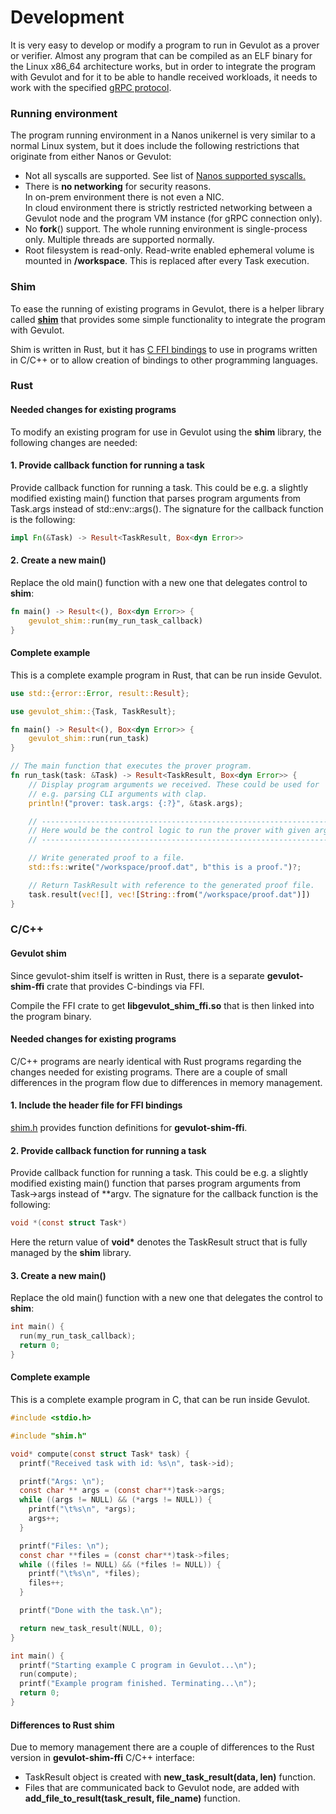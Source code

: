 # Development

It is very easy to develop or modify a program to run in Gevulot as a prover or verifier. Almost any program that can be compiled as an ELF binary for the Linux x86\_64 architecture works, but in order to integrate the program with Gevulot and for it to be able to handle received workloads, it needs to work with the specified [gRPC protocol](https://github.com/gevulotnetwork/gevulot/blob/main/crates/shim/proto/vm\_service.proto).

### Running environment

The program running environment in a Nanos unikernel is very similar to a normal Linux system, but it does include the following restrictions that originate from either Nanos or Gevulot:

* Not all syscalls are supported. See list of [Nanos supported syscalls.](https://github.com/nanovms/nanos/wiki/Supported-System-Calls)
* There is **no networking** for security reasons.\
  In on-prem environment there is not even a NIC.\
  In cloud environment there is strictly restricted networking between a Gevulot node and the program VM instance (for gRPC connection only).
* No **fork**() support. The whole running environment is single-process only. Multiple threads are supported normally.
* Root filesystem is read-only. Read-write enabled ephemeral volume is mounted in **/workspace**. This is replaced after every Task execution.

### Shim

To ease the running of existing programs in Gevulot, there is a helper library called [**shim**](https://github.com/gevulotnetwork/gevulot/tree/main/crates/shim) that provides some simple functionality to integrate the program with Gevulot.

Shim is written in Rust, but it has [C FFI bindings](https://github.com/gevulotnetwork/gevulot/tree/main/crates/shim-ffi) to use in programs written in C/C++ or to allow creation of bindings to other programming languages.

### Rust

#### Needed changes for existing programs

To modify an existing program for use in Gevulot using the **shim** library, the following changes are needed:

#### 1. Provide callback function for running a task

Provide callback function for running a task. This could be e.g. a slightly modified existing main() function that parses program arguments from Task.args instead of std::env::args(). The signature for the callback function is the following:

```rust
impl Fn(&Task) -> Result<TaskResult, Box<dyn Error>>
```

#### 2. Create a new main()

Replace the old main() function with a new one that delegates control to **shim**:

```rust
fn main() -> Result<(), Box<dyn Error>> {
    gevulot_shim::run(my_run_task_callback)
}
```

#### Complete example

This is a complete example program in Rust, that can be run inside Gevulot.

```rust
use std::{error::Error, result::Result};

use gevulot_shim::{Task, TaskResult};

fn main() -> Result<(), Box<dyn Error>> {
    gevulot_shim::run(run_task)
}

// The main function that executes the prover program.
fn run_task(task: &Task) -> Result<TaskResult, Box<dyn Error>> {
    // Display program arguments we received. These could be used for
    // e.g. parsing CLI arguments with clap.
    println!("prover: task.args: {:?}", &task.args);

    // -----------------------------------------------------------------------
    // Here would be the control logic to run the prover with given arguments.
    // -----------------------------------------------------------------------

    // Write generated proof to a file.
    std::fs::write("/workspace/proof.dat", b"this is a proof.")?;

    // Return TaskResult with reference to the generated proof file.
    task.result(vec![], vec![String::from("/workspace/proof.dat")])
}
```

### C/C++

#### Gevulot shim

Since gevulot-shim itself is written in Rust, there is a separate **gevulot-shim-ffi** crate that provides C-bindings via FFI.

Compile the FFI crate to get **libgevulot\_shim\_ffi.so** that is then linked into the program binary.

#### Needed changes for existing programs

C/C++ programs are nearly identical with Rust programs regarding the changes needed for existing programs. There are a couple of small differences in the program flow due to differences in memory management.

#### 1. Include the header file for FFI bindings

[shim.h](https://github.com/gevulotnetwork/gevulot/blob/main/crates/shim-ffi/shim.h) provides function definitions for **gevulot-shim-ffi**.

#### 2. Provide callback function for running a task

Provide callback function for running a task. This could be e.g. a slightly modified existing main() function that parses program arguments from Task->args instead of \*\*argv. The signature for the callback function is the following:

```c
void *(const struct Task*)
```

Here the return value of **void\*** denotes the TaskResult struct that is fully managed by the **shim** library.

#### 3. Create a new main()

Replace the old main() function with a new one that delegates the control to **shim**:

```c
int main() {
  run(my_run_task_callback);
  return 0;
}

```

#### Complete example

This is a complete example program in C, that can be run inside Gevulot.

```c
#include <stdio.h>

#include "shim.h"

void* compute(const struct Task* task) {
  printf("Received task with id: %s\n", task->id);

  printf("Args: \n");
  const char ** args = (const char**)task->args;
  while ((args != NULL) && (*args != NULL)) {
    printf("\t%s\n", *args);
    args++;
  }

  printf("Files: \n");
  const char **files = (const char**)task->files;
  while ((files != NULL) && (*files != NULL)) {
    printf("\t%s\n", *files);
    files++;
  }

  printf("Done with the task.\n");

  return new_task_result(NULL, 0);
}

int main() {
  printf("Starting example C program in Gevulot...\n");
  run(compute);
  printf("Example program finished. Terminating...\n");
  return 0;
}
```

#### Differences to Rust shim

Due to memory management there are a couple of differences to the Rust version in **gevulot-shim-ffi** C/C++ interface:

* TaskResult object is created with **new\_task\_result(data, len)** function.
* Files that are communicated back to Gevulot node, are added with **add\_file\_to\_result(task\_result, file\_name)** function.
